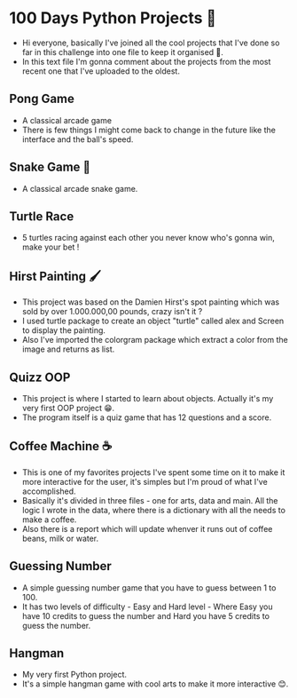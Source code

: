 # 100 Days Python Projects :snake:
 
- Hi everyone, basically I've joined all the cool projects that I've done so far in this challenge into one file to keep it organised :slightly_smiling_face:.
- In this text file I'm gonna comment about the projects from the most recent one that I've uploaded to the oldest.

## Pong Game
- A classical arcade game
- There is few things I might come back to change in the future like the interface and the ball's speed.

## Snake Game :snake:
- A classical arcade snake game.

## Turtle Race
- 5 turtles racing against each other you never know who's gonna win, make your bet ! 

## Hirst Painting :paintbrush:
- This project was based on the Damien Hirst's spot painting which was sold by over 1.000.000,00 pounds, crazy isn't it ?
- I used turtle package to create an object "turtle" called alex and Screen to display the painting.
- Also I've imported the colorgram package which extract a color from the image and returns as list.

## Quizz OOP
- This project is where I started to learn about objects. Actually it's my very first OOP project :grin:.
- The program itself is a quiz game that has 12 questions and a score.

## Coffee Machine :coffee:
- This is one of my favorites projects I've spent some time on it to make it more interactive for the user, it's simples but I'm proud of what I've accomplished.
- Basically it's divided in three files - one for arts, data and main. All the logic I wrote in the data, where there is a dictionary with all the needs to make a coffee.
- Also there is a report which will update whenver it runs out of coffee beans, milk or water.

## Guessing Number
- A simple guessing number game that you have to guess between 1 to 100.
- It has two levels of difficulty - Easy and Hard level - Where Easy you have 10 credits to guess the number and Hard you have 5 credits to guess the number.

## Hangman
- My very first Python project.
- It's a simple hangman game with cool arts to make it more interactive :blush:.

